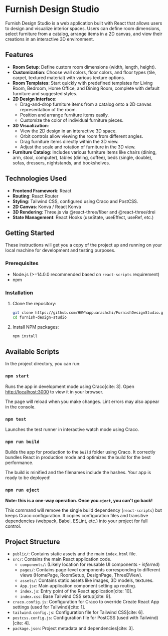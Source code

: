 # Furnish Design Studio

Furnish Design Studio is a web application built with React that allows users to design and visualize interior spaces. Users can define room dimensions, select furniture from a catalog, arrange items in a 2D canvas, and view their creations in an interactive 3D environment.

## Features

* **Room Setup**: Define custom room dimensions (width, length, height).
* **Customization**: Choose wall colors, floor colors, and floor types (tile, carpet, textured material) with various texture options.
* **Room Templates**: Start quickly with predefined templates for Living Room, Bedroom, Home Office, and Dining Room, complete with default furniture and suggested styles.
* **2D Design Interface**:
    * Drag-and-drop furniture items from a catalog onto a 2D canvas representation of the room.
    * Position and arrange furniture items easily.
    * Customize the color of individual furniture pieces.
* **3D Visualization**:
    * View the 2D design in an interactive 3D space.
    * Orbit controls allow viewing the room from different angles.
    * Drag furniture items directly within the 3D view.
    * Adjust the scale and rotation of furniture in the 3D view.
* **Furniture Catalog**: Includes various furniture items like chairs (dining, arm, stool, computer), tables (dining, coffee), beds (single, double), sofas, dressers, nightstands, and bookshelves.

## Technologies Used

* **Frontend Framework**: React
* **Routing**: React Router
* **Styling**: Tailwind CSS, configured using Craco and PostCSS.
* **2D Canvas**: Konva / React Konva
* **3D Rendering**: Three.js via @react-three/fiber and @react-three/drei
* **State Management**: React Hooks (useState, useEffect, useRef, etc.)

## Getting Started

These instructions will get you a copy of the project up and running on your local machine for development and testing purposes.

### Prerequisites

* Node.js (>=14.0.0 recommended based on `react-scripts` requirement)
* npm

### Installation

1.  Clone the repository:
    ```bash
    git clone https://github.com/HGWhappuarachchi/FurnishDesignStudio.git
    cd furnish-design-studio
    ```
2.  Install NPM packages:
    ```bash
    npm install
    ```

## Available Scripts

In the project directory, you can run:

### `npm start`

Runs the app in development mode using Craco[cite: 3].
Open [http://localhost:3000](http://localhost:3000) to view it in your browser.

The page will reload when you make changes. Lint errors may also appear in the console.

### `npm test`

Launches the test runner in interactive watch mode using Craco.

### `npm run build`

Builds the app for production to the `build` folder using Craco.
It correctly bundles React in production mode and optimizes the build for the best performance.

The build is minified and the filenames include the hashes. Your app is ready to be deployed!

### `npm run eject`

**Note: this is a one-way operation. Once you `eject`, you can't go back!**

This command will remove the single build dependency (`react-scripts`) but keeps Craco configuration. It copies configuration files and transitive dependencies (webpack, Babel, ESLint, etc.) into your project for full control.

## Project Structure

* `public/`: Contains static assets and the main `index.html` file.
* `src/`: Contains the main React application code.
    * `components/`: (Likely location for reusable UI components - *inferred*)
    * `pages/`: Contains page-level components corresponding to different views (HomePage, RoomSetup, DesignPage, ThreeDView).
    * `assets/`: Contains static assets like images, 3D models, textures.
    * `App.jsx`: Main application component setting up routing.
    * `index.js`: Entry point of the React application[cite: 10].
    * `index.css`: Base Tailwind CSS setup[cite: 9].
* `craco.config.js`: Configuration for Craco to override Create React App settings (used for Tailwind)[cite: 1].
* `tailwind.config.js`: Configuration file for Tailwind CSS[cite: 6].
* `postcss.config.js`: Configuration file for PostCSS (used with Tailwind)[cite: 4].
* `package.json`: Project metadata and dependencies[cite: 3].
